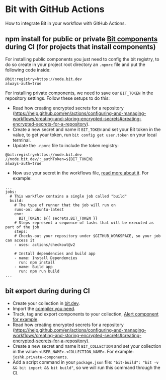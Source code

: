 # Bit with GitHub Actions
How to integrate Bit in your workflow with GitHub Actions.

## npm install for public or private [Bit components](https://github.com/teambit/bit) during CI (for projects that install components)

For installing public components you just need to config the bit registry, to do so create in your project root directory an `.npmrc` file and put the following code inside:
```
@bit:registry=https://node.bit.dev
always-auth=true
```

For installing private components, we need to save our `BIT_TOKEN` in the repository settings.
Follow these setups to do this:
- Read how creating encrypted secrets for a repository (https://help.github.com/en/actions/configuring-and-managing-workflows/creating-and-storing-encrypted-secrets#creating-encrypted-secrets-for-a-repository).
- Create a new secret and name it `BIT_TOKEN` and set your Bit token in the value, to get your token, run `bit config get user.token` on your local terminal.
- Update the `.npmrc` file to include the token registry:
```
@bit:registry=https://node.bit.dev
//node.bit.dev/:_authToken=${BIT_TOKEN}
always-auth=true
```
- Now use your secret in the workflows file, [read more about it](https://help.github.com/en/actions/configuring-and-managing-workflows/creating-and-storing-encrypted-secrets#using-encrypted-secrets-in-a-workflow).
For example:
```
...
jobs:
  # This workflow contains a single job called "build"
  build:
    # The type of runner that the job will run on
    runs-on: ubuntu-latest
    env:
      BIT_TOKEN: ${{ secrets.BIT_TOKEN }}
    # Steps represent a sequence of tasks that will be executed as part of the job
    steps:
    # Checks-out your repository under $GITHUB_WORKSPACE, so your job can access it
    - uses: actions/checkout@v2

    # Install dependencies and build app
    - name: Install Dependencies
      run: npm install
    - name: Build app
      run: npm run build
...
```

## bit export during during CI

- Create your collection in [bit.dev](bit.dev).
- Import the [compiler you need](https://bit.dev/bit/envs).
- Track, tag and export components to your collection, [Alert component for example](src/components/Alert.js).
- Read how creating encrypted secrets for a repository (https://help.github.com/en/actions/configuring-and-managing-workflows/creating-and-storing-encrypted-secrets#creating-encrypted-secrets-for-a-repository).
- Create a new secret and name it `BIT_COLLECTION` and set your collection in the value: `<USER_NAME>.<COLLECTION_NAME>`. For example: `joshk.private-components`.
- Add a script command in your `package.json` file: `"bit-build": "bit -v && bit import && bit build"`, so we will run this command through the CI.
